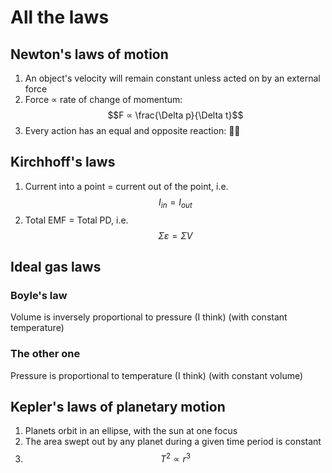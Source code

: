 # All the laws

## Newton's laws of motion

1. An object's velocity will remain constant unless acted on by an external force
2. Force ∝ rate of change of momentum: $$F ∝ \frac{\Delta p}{\Delta t}$$
3. Every action has an equal and opposite reaction: 🤜🤛

## Kirchhoff's laws

1. Current into a point = current out of the point, i.e. $$I_{in} = I_{out}$$
2. Total EMF = Total PD, i.e. $$\Sigma\varepsilon = \Sigma V$$

## Ideal gas laws

### Boyle's law

Volume is inversely proportional to pressure (I think) (with constant temperature)

### The other one

Pressure is proportional to temperature (I think) (with constant volume)

## Kepler's laws of planetary motion

1. Planets orbit in an ellipse, with the sun at one focus
2. The area swept out by any planet during a given time period is constant
3. $$T^2 ∝ r^3$$
